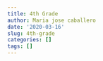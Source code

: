 ```yaml
---
title: 4th Grade
author: Maria jose caballero
date: '2020-03-16'
slug: 4th-grade
categories: []
tags: []
---
```

